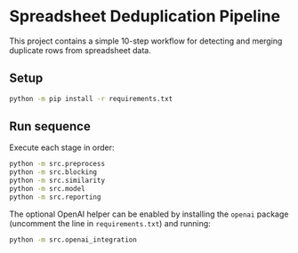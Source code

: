 # Spreadsheet Deduplication Pipeline

This project contains a simple 10-step workflow for detecting and merging
duplicate rows from spreadsheet data.

## Setup

```bash
python -m pip install -r requirements.txt
```

## Run sequence

Execute each stage in order:

```bash
python -m src.preprocess
python -m src.blocking
python -m src.similarity
python -m src.model
python -m src.reporting
```

The optional OpenAI helper can be enabled by installing the `openai`
package (uncomment the line in `requirements.txt`) and running:

```bash
python -m src.openai_integration
```
